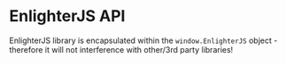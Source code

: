 EnlighterJS API
=====================================

EnlighterJS library is encapsulated within the `window.EnlighterJS` object - therefore it will not interference with other/3rd party libraries!